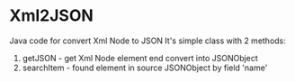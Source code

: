 # Xml2JSON
Java code for convert Xml Node to JSON
It's simple class with 2 methods:
1) getJSON - get Xml Node element end convert into JSONObject
2) searchItem - found element in source JSONObject by field 'name'
